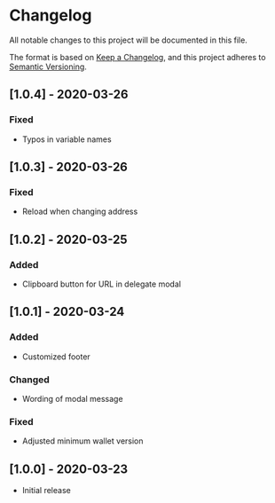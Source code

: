 # Changelog

All notable changes to this project will be documented in this file.

The format is based on [Keep a Changelog](https://keepachangelog.com/en/1.0.0/),
and this project adheres to [Semantic Versioning](https://semver.org/spec/v2.0.0.html).

## [1.0.4] - 2020-03-26

### Fixed

- Typos in variable names

## [1.0.3] - 2020-03-26

### Fixed

- Reload when changing address

## [1.0.2] - 2020-03-25

### Added

- Clipboard button for URL in delegate modal

## [1.0.1] - 2020-03-24

### Added

- Customized footer

### Changed

- Wording of modal message

### Fixed

- Adjusted minimum wallet version

## [1.0.0] - 2020-03-23

- Initial release
